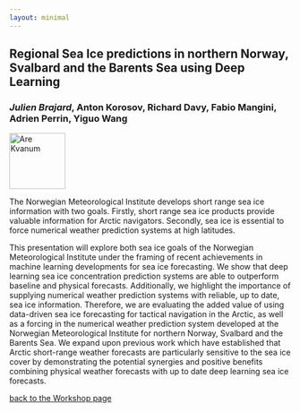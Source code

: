 ```yaml
---
layout: minimal
---
```


## Regional Sea Ice predictions in northern Norway, Svalbard and the Barents Sea using Deep Learning
### *Julien Brajard*, Anton Korosov, Richard Davy, Fabio Mangini, Adrien Perrin, Yiguo Wang

<p align="left">
<img src="https://nersc.no/wp-content/uploads/2023/09/JulienBrajard-1024x1024.jpg" alt="Are Kvanum"  width="100"/>
</p>
The Norwegian Meteorological Institute develops short range sea ice information with two goals. 
Firstly, short range sea ice products provide valuable information for Arctic navigators. 
Secondly, sea ice is essential to force numerical weather prediction systems at high latitudes. 

This presentation will explore both sea ice goals of the Norwegian Meteorological Institute under the framing of recent achievements in machine learning developments for sea ice forecasting. 
We show that deep learning sea ice concentration prediction systems are able to outperform baseline and physical forecasts. 
Additionally, we highlight the importance of supplying numerical weather prediction systems with reliable, up to date, sea ice information. 
Therefore, we are evaluating the added value of using data-driven sea ice forecasting for tactical navigation in the Arctic, as well as a forcing in the numerical weather prediction system developed at the Norwegian Meteorological Institute for northern Norway, Svalbard and the Barents Sea. 
We expand upon previous work which have established that Arctic short-range weather forecasts are particularly sensitive to the sea ice cover by demonstrating the potential synergies and positive benefits combining physical weather forecasts with up to date deep learning sea ice forecasts.

[back to the Workshop page](https://nansencenter.github.io/superice-nersc/workshop/)
